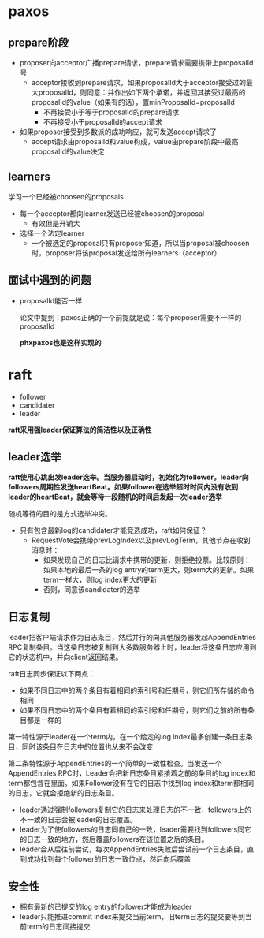 # paxos

## prepare阶段

- proposer向acceptor广播prepare请求，prepare请求需要携带上proposalId号
  - acceptor接收到prepare请求，如果proposalId大于acceptor接受过的最大proposalId，则同意：并作出如下两个承诺，并返回其接受过最高的proposalId的value（如果有的话），置minProposalId=proposalId
    - 不再接受小于等于proposalId的prepare请求
    -  不再接受小于proposalId的accept请求
- 如果proposer接受到多数派的成功响应，就可发送accept请求了
  - accept请求由proposalId和value构成，value由prepare阶段中最高proposalId的value决定

## learners

学习一个已经被choosen的proposals

- 每一个acceptor都向learner发送已经被choosen的proposal
  - 有效但是开销大
- 选择一个法定learner
  - 一个被选定的proposal只有proposer知道，所以当proposal被choosen时，proposer将该proposal发送给所有learners（acceptor）

## 面试中遇到的问题

- proposalId能否一样

  论文中提到：paxos正确的一个前提就是说：每个proposer需要不一样的proposalId

  **phxpaxos也是这样实现的**

# raft

- follower
- candidater
- leader

**raft采用强leader保证算法的简洁性以及正确性**

## leader选举

**raft使用心跳出发leader选举。当服务器启动时，初始化为follower。leader向followers周期性发送heartBeat。如果follower在选举超时时间内没有收到leader的heartBeat，就会等待一段随机的时间后发起一次leader选举**

随机等待的目的是方式选举冲突。

- 只有包含最新log的candidater才能竞选成功，raft如何保证？
  - RequestVote会携带prevLogIndex以及prevLogTerm，其他节点在收到消息时：
    - 如果发现自己的日志比请求中携带的更新，则拒绝投票。比较原则：如果本地的最后一条的log entry的term更大，则term大的更新。如果term一样大，则log index更大的更新
    - 否则，同意该candidater的选举

## 日志复制

leader把客户端请求作为日志条目，然后并行的向其他服务器发起AppendEntries RPC复制条目。当这条日志被复制到大多数服务器上时，leader将这条日志应用到它的状态机中，并向client返回结果。

raft日志同步保证以下两点：

- 如果不同日志中的两个条目有着相同的索引号和任期号，则它们所存储的命令相同
- 如果不同日志中的两个条目有着相同的索引号和任期号，则它们之前的所有条目都是一样的

第一特性源于leader在一个term内，在一个给定的log index最多创建一条日志条目，同时该条目在日志中的位置也从来不会改变

第二条特性源于AppendEntries的一个简单的一致性检查。当发送一个AppendEntries RPC时，Leader会把新日志条目紧接着之前的条目的log index和term都包含在里面。如果Follower没有在它的日志中找到log index和term都相同的日志，它就会拒绝新的日志条目。

- leader通过强制followers复制它的日志来处理日志的不一致，followers上的不一致的日志会被leader的日志覆盖。
- leader为了使followers的日志同自己的一致，leader需要找到followers同它的日志一致的地方，然后覆盖followers在该位置之后的条目。
- leader会从后往前尝试，每次AppendEntries失败后尝试前一个日志条目，直到成功找到每个follower的日志一致位点，然后向后覆盖

## 安全性

- 拥有最新的已提交的log entry的follower才能成为leader
- leader只能推进commit index来提交当前term，旧term日志的提交要等到当前term的日志间接提交